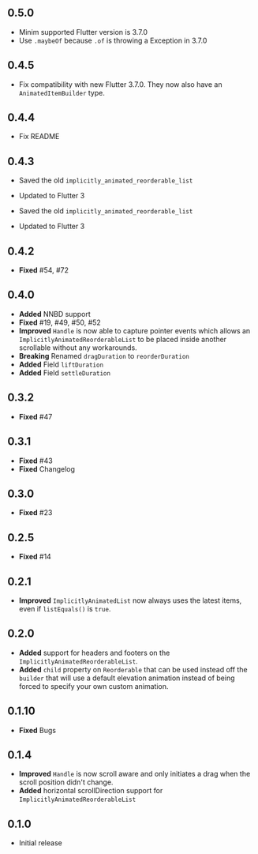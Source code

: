 ## 0.5.0

- Minim supported Flutter version is 3.7.0
- Use `.maybeOf` because `.of` is throwing a Exception in 3.7.0

## 0.4.5

- Fix compatibility with new Flutter 3.7.0. They now also have an `AnimatedItemBuilder` type.

## 0.4.4

- Fix README

## 0.4.3

- Saved the old `implicitly_animated_reorderable_list`
- Updated to Flutter 3

- Saved the old `implicitly_animated_reorderable_list`
- Updated to Flutter 3

## 0.4.2

- **Fixed** #54, #72

## 0.4.0

- **Added** NNBD support
- **Fixed** #19, #49, #50, #52
- **Improved** `Handle` is now able to capture pointer events which allows an `ImplicitlyAnimatedReorderableList` to be placed inside another scrollable without any workarounds.
- **Breaking** Renamed `dragDuration` to `reorderDuration`
- **Added** Field `liftDuration`
- **Added** Field `settleDuration`

## 0.3.2

- **Fixed** #47

## 0.3.1

- **Fixed** #43
- **Fixed** Changelog

## 0.3.0

- **Fixed** #23

## 0.2.5

- **Fixed** #14

## 0.2.1

- **Improved** `ImplicitlyAnimatedList` now always uses the latest items, even if `listEquals()` is `true`.

## 0.2.0

- **Added** support for headers and footers on the `ImplicitlyAnimatedReorderableList`.
- **Added** `child` property on `Reorderable` that can be used instead off the `builder` that will use a default elevation animation instead of being forced to specify your own custom animation.

## 0.1.10

- **Fixed** Bugs

## 0.1.4

- **Improved** `Handle` is now scroll aware and only initiates a drag when the scroll position didn't change.
- **Added** horizontal scrollDirection support for `ImplicitlyAnimatedReorderableList`

## 0.1.0

- Initial release
